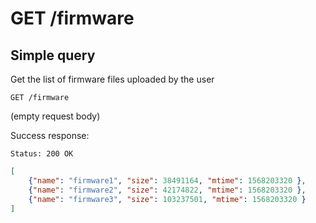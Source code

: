 # GET /firmware

## Simple query

Get the list of firmware files uploaded by the user

    GET /firmware

(empty request body)

Success response:

    Status: 200 OK

```json
[
    {"name": "firmware1", "size": 38491164, "mtime": 1568203320 },
    {"name": "firmware2", "size": 42174822, "mtime": 1568203320 },
    {"name": "firmware3", "size": 103237501, "mtime": 1568203320 }
]
```
